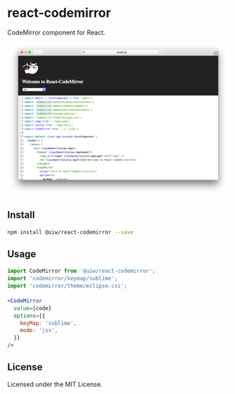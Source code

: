 react-codemirror
===

CodeMirror component for React.

<img src="./react-codemirror.png">

## Install

```bash
npm install @uiw/react-codemirror --save
```

## Usage

```jsx
import CodeMirror from '@uiw/react-codemirror';
import 'codemirror/keymap/sublime';
import 'codemirror/theme/eclipse.css';

<CodeMirror
  value={code}
  options={{
    keyMap: 'sublime',
    mode: 'jsx',
  }}
/>
```

## License

Licensed under the MIT License.
